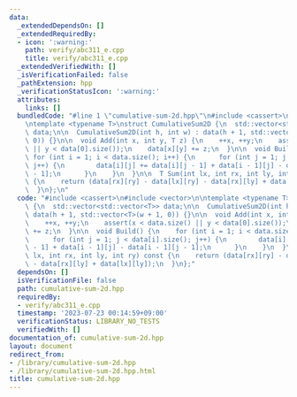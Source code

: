 ```yaml
---
data:
  _extendedDependsOn: []
  _extendedRequiredBy:
  - icon: ':warning:'
    path: verify/abc311_e.cpp
    title: verify/abc311_e.cpp
  _extendedVerifiedWith: []
  _isVerificationFailed: false
  _pathExtension: hpp
  _verificationStatusIcon: ':warning:'
  attributes:
    links: []
  bundledCode: "#line 1 \"cumulative-sum-2d.hpp\"\n#include <cassert>\n#include <vector>\n\
    \ntemplate <typename T>\nstruct CumulativeSum2D {\n  std::vector<std::vector<T>>\
    \ data;\n\n  CumulativeSum2D(int h, int w) : data(h + 1, std::vector<T>(w + 1,\
    \ 0)) {}\n\n  void Add(int x, int y, T z) {\n    ++x, ++y;\n    assert(x < data.size()\
    \ || y < data[0].size());\n    data[x][y] += z;\n  }\n\n  void Build() {\n   \
    \ for (int i = 1; i < data.size(); i++) {\n      for (int j = 1; j < data[i].size();\
    \ j++) {\n        data[i][j] += data[i][j - 1] + data[i - 1][j] - data[i - 1][j\
    \ - 1];\n      }\n    }\n  }\n\n  T Sum(int lx, int rx, int ly, int ry) const\
    \ {\n    return (data[rx][ry] - data[lx][ry] - data[rx][ly] + data[lx][ly]);\n\
    \  }\n};\n"
  code: "#include <cassert>\n#include <vector>\n\ntemplate <typename T>\nstruct CumulativeSum2D\
    \ {\n  std::vector<std::vector<T>> data;\n\n  CumulativeSum2D(int h, int w) :\
    \ data(h + 1, std::vector<T>(w + 1, 0)) {}\n\n  void Add(int x, int y, T z) {\n\
    \    ++x, ++y;\n    assert(x < data.size() || y < data[0].size());\n    data[x][y]\
    \ += z;\n  }\n\n  void Build() {\n    for (int i = 1; i < data.size(); i++) {\n\
    \      for (int j = 1; j < data[i].size(); j++) {\n        data[i][j] += data[i][j\
    \ - 1] + data[i - 1][j] - data[i - 1][j - 1];\n      }\n    }\n  }\n\n  T Sum(int\
    \ lx, int rx, int ly, int ry) const {\n    return (data[rx][ry] - data[lx][ry]\
    \ - data[rx][ly] + data[lx][ly]);\n  }\n};"
  dependsOn: []
  isVerificationFile: false
  path: cumulative-sum-2d.hpp
  requiredBy:
  - verify/abc311_e.cpp
  timestamp: '2023-07-23 00:14:59+09:00'
  verificationStatus: LIBRARY_NO_TESTS
  verifiedWith: []
documentation_of: cumulative-sum-2d.hpp
layout: document
redirect_from:
- /library/cumulative-sum-2d.hpp
- /library/cumulative-sum-2d.hpp.html
title: cumulative-sum-2d.hpp
---
```

